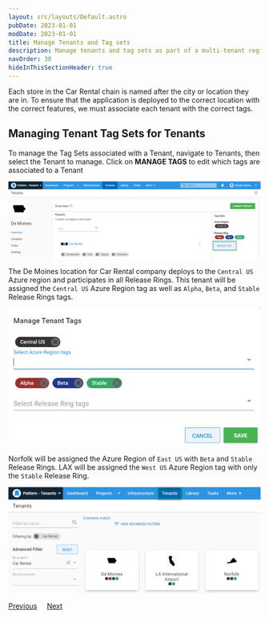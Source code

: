 ```yaml
---
layout: src/layouts/Default.astro
pubDate: 2023-01-01
modDate: 2023-01-01
title: Manage Tenants and Tag sets
description: Manage tenants and tag sets as part of a multi-tenant region setup in Octopus Deploy.
navOrder: 30
hideInThisSectionHeader: true
---
```

Each store in the Car Rental chain is named after the city or location they are in.  To ensure that the application is deployed to the correct location with the correct features, we must associate each tenant with the correct tags.

## Managing Tenant Tag Sets for Tenants
To manage the Tag Sets associated with a Tenant, navigate to Tenants, then select the Tenant to manage.  Click on **MANAGE TAGS** to edit which tags are associated to a Tenant

![](/docs/tenants/guides/multi-tenant-region/images/tenant-manage-tags.png "width=500")

The De Moines location for Car Rental company deploys to the `Central US` Azure region and participates in all Release Rings.  This tenant will be assigned the `Central US` Azure Region tag as well as `Alpha`, `Beta`, and `Stable` Release Rings tags.

![](/docs/tenants/guides/multi-tenant-region/images/demoines-tags.png "width=500")

Norfolk will be assigned the Azure Region of `East US` with `Beta` and `Stable` Release Rings.  LAX will be assigned the `West US` Azure Region tag with only the `Stable` Release Ring.

![](/docs/tenants/guides/multi-tenant-region/images/car-rental-tenants.png "width=500")

<span><a class="button btn-secondary" href="/docs/tenants/guides/multi-tenant-region/creating-tenant-tags">Previous</a></span>&nbsp;&nbsp;&nbsp;&nbsp;&nbsp;<span><a class="button btn-success" href="/docs/tenants/guides/multi-tenant-region/assigning-tenants-to-infrastructure">Next</a></span>